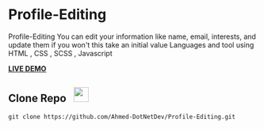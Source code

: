 # Profile-Editing
Profile-Editing You can edit your information like name, email, interests, and update them if you won't this take an initial value  Languages and tool using HTML , CSS , SCSS , Javascript

**[LIVE DEMO](https://ahmed-dotnetdev.github.io/Profile-Editing/)**

## Clone Repo   &nbsp; <img src="https://img.freepik.com/free-icon/arrow-representing-download_318-481.jpg?w=740&t=st=1687601530~exp=1687602130~hmac=2290e674ad8b3cd7ba95b2b62adae2252f300c50fed5e1156fb79c08309ab2c9" width="30px">
```
git clone https://github.com/Ahmed-DotNetDev/Profile-Editing.git
```
